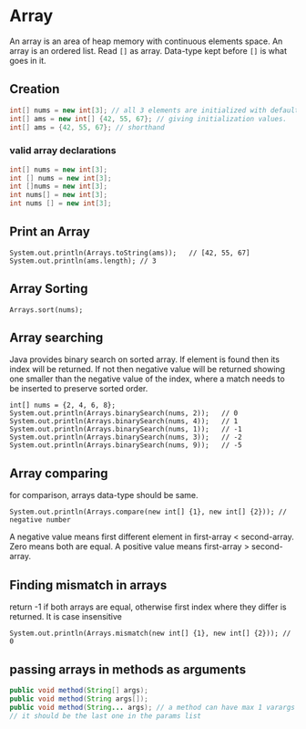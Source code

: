 # Array
An array is an area of heap memory with continuous elements space. An array is an ordered list. Read `[]` as array. Data-type kept before `[]` is what goes in it.

## Creation
```java
int[] nums = new int[3]; // all 3 elements are initialized with default value (0)
int[] ams = new int[] {42, 55, 67}; // giving initialization values.
int[] ams = {42, 55, 67}; // shorthand
```

### valid array declarations
```java
int[] nums = new int[3];
int [] nums = new int[3];
int []nums = new int[3];
int nums[] = new int[3];
int nums [] = new int[3];
```

## Print an Array
```
System.out.println(Arrays.toString(ams));   // [42, 55, 67]
System.out.println(ams.length); // 3
```

## Array Sorting
```
Arrays.sort(nums);
```

## Array searching
Java provides binary search on sorted array. If element is found then its index will be returned. If not then negative value will be returned showing one smaller than the negative value of the index, where a match needs to be inserted to preserve sorted order.
```
int[] nums = {2, 4, 6, 8};
System.out.println(Arrays.binarySearch(nums, 2));   // 0
System.out.println(Arrays.binarySearch(nums, 4));   // 1
System.out.println(Arrays.binarySearch(nums, 1));   // -1
System.out.println(Arrays.binarySearch(nums, 3));   // -2
System.out.println(Arrays.binarySearch(nums, 9));   // -5
```

## Array comparing
for comparison, arrays data-type should be same.
```
System.out.println(Arrays.compare(new int[] {1}, new int[] {2})); // negative number
```
A negative value means first different element in first-array < second-array. Zero means both are equal. A positive value means first-array > second-array.

## Finding mismatch in arrays
return -1 if both arrays are equal, otherwise first index where they differ is returned. It is case insensitive
```
System.out.println(Arrays.mismatch(new int[] {1}, new int[] {2})); // 0
```

## passing arrays in methods as arguments
```java
public void method(String[] args);
public void method(String args[]);
public void method(String... args); // a method can have max 1 varargs param and
// it should be the last one in the params list
```
